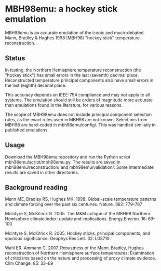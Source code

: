 # MBH98emu: a hockey stick emulation

MBH98emu is an accurate emulation of the iconic and much-debated Mann, Bradley & Hughes 1998 (MBH98) "hockey stick" temperature reconstruction.

## Status

In testing, the Northern Hemisphere temperature reconstruction (the "hockey stick") has small errors in the last (seventh) decimal place. Reconstructed temperature principal components also have small errors in the last (eighth) decimal place.

This accuracy depends on IEEE-754 compliance and may not apply to all systems. The emulation should still be orders of magnitude more accurate than emulations found in the literature, for various reasons.

The scope of MBH98emu does not include principal component selection rules, as the exact rules used in MBH98 are not known. Selections from MBH98 are hard-coded in mbh98emu/config/. This was handled similarly in published emulations.

## Usage

Download the MBH98emu repository and run the Python script mbh98emu/script/mbh98emu.py. The results are saved in mbh98emu/reconstruction/ and mbh98emu/validation/. Some intermediate results are saved in other directories.

## Background reading

Mann ME, Bradley RS, Hughes MK. 1998. Global-scale temperature patterns and climate forcing over the past six centuries. Nature. 392: 779–787

McIntyre S, McKitrick R. 2005. The M&M critique of the MBH98 Northern Hemisphere climate index: update and implications. Energy Environ. 16: 69–100

McIntyre S, McKitrick R. 2005. Hockey sticks, principal components, and spurious significance. Geophys Res Lett. 32: L03710

Wahl ER, Ammann C. 2007. Robustness of the Mann, Bradley, Hughes reconstruction of Northern Hemisphere surface temperatures: Examination of criticisms based on the nature and processing of proxy climate evidence. Clim Change. 85: 33–69
